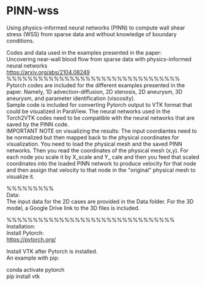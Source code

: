 # PINN-wss

Using physics-informed neural networks (PINN) to compute wall shear stress (WSS) from sparse data and without knowledge of boundary conditions. 

Codes and data used in the examples presented in the paper: \
Uncovering near-wall blood flow from sparse data with physics-informed neural networks \
https://arxiv.org/abs/2104.08249  \
%%%%%%%%%%%%%%%%%%%%%%%%%%%%%%%%% \
Pytorch codes are included for the different examples presented in the paper. Namely, 1D advection-diffusion, 2D stenosis, 2D aneurysm, 3D aneurysm, and parameter identification (viscosity).  \
Sample code is included for converting Pytorch output to VTK format that could be visualized in ParaView. The neural networks used in the Torch2VTK codes need to be compatible with the neural networks that are saved by the PINN code.\
IMPORTANT NOTE on visualizing the results: The input coordiantes need to be normalized but then mapped back to the physical coordinates for visualization.  You need to load the physical mesh and the saved PINN networks. Then you read the coordinates of the physical mesh (x,y). For each node you scale it by X_scale and Y_ cale and then you feed that scaled coordinates into the loaded PINN network to produce velocity for that node and then assign that velocity to that node in the "original" physical mesh to visualize it. 


%%%%%%%%% \
Data: \
The input data for the 2D cases are provided in the Data folder. For the 3D model, a Google Drive link to the 3D files is included. 

%%%%%%%%%%%%%%%%%%%%%%%%%%%%%%%% \
Installation: \
Install Pytorch: \
https://pytorch.org/

Install VTK after Pytorch is installed.  \
An example with pip:

conda activate pytorch \
pip install vtk 
